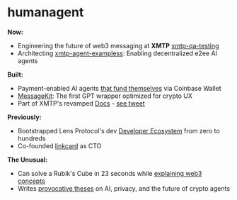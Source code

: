 # humanagent

**Now:**
- Engineering the future of web3 messaging at **XMTP** [xmtp-qa-testing](https://github.com/xmtp/xmtp-qa-testing)
- Architecting [xmtp-agent-exampless](https://github.com/ephemeraHQ/xmtp-agent-examples): Enabling decentralized e2ee AI agents

**Built:**
- Payment-enabled AI agents [that fund themselves](https://x.com/xmtp_/status/1867254407819415653) via Coinbase Wallet
- [MessageKit](https://messagekit.org/): The first GPT wrapper optimized for crypto UX
- Part of XMTP's revamped [Docs](https://docs.xmtp.org/) - [see tweet](https://x.com/humanagent_eth/status/1674819956297592832)

**Previously:**
- Bootstrapped Lens Protocol's dev [Developer Ecosystem](https://medium.com/@fabriguespe/developer-ecosystems-thesis-a109694ce5c4) from zero to hundreds
- Co-founded [linkcard](https://linkcard.app/) as CTO

**The Unusual:**
- Can solve a Rubik's Cube in 23 seconds while [explaining web3 concepts](https://twitter.com/fabriguespe/status/1677089304470859777)
- Writes [provocative theses](https://x.com/humanagent_eth/status/1880444409889558587) on AI, privacy, and the future of crypto agents
